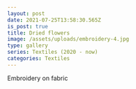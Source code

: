 ```yaml
---
layout: post
date: 2021-07-25T13:58:30.565Z
is_post: true
title: Dried flowers
image: /assets/uploads/embroidery-4.jpg
type: gallery
series: Textiles (2020 - now)
categories: Textiles
---
```

Embroidery on fabric